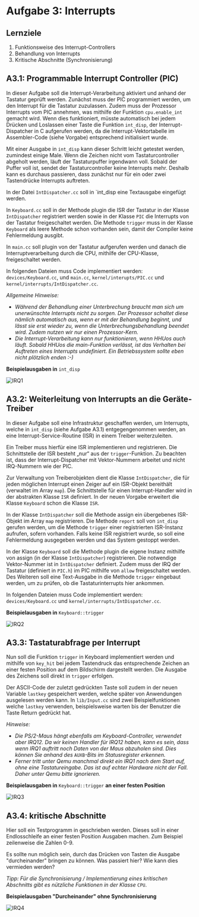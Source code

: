 # Aufgabe 3: Interrupts

## Lernziele

1. Funktionsweise des Interrupt-Controllers
2. Behandlung von Interrupts
3. Kritische Abschnitte (Synchronisierung)
## A3.1: Programmable Interrupt Controller (PIC)
In dieser Aufgabe soll die Interrupt-Verarbeitung aktiviert und anhand der Tastatur geprüft werden. Zunächst muss der PIC programmiert werden, um den Interrupt für die Tastatur zuzulassen. Zudem muss der Prozessor Interrupts vom PIC annehmen, was mithilfe der Funktion `cpu.enable_int` gemacht wird. Wenn dies funktioniert, müsste automatisch bei jedem Drücken und Loslassen einer Taste die Funktion `int_disp`, der Interrupt-Dispatcher in C aufgerufen werden, da die Interrupt-Vektortabelle im Assembler-Code (siehe Vorgabe) entsprechend initialisiert wurde.
Mit einer Ausgabe in `int_disp` kann dieser Schritt leicht getestet werden, zumindest einige Male. Wenn die Zeichen nicht vom Tastaturcontroller abgeholt werden, läuft der Tastaturpuffer irgendwann voll. Sobald der Puffer voll ist, sendet der Tastaturcontroller keine Interrupts mehr. Deshalb kann es durchaus passieren, dass zunächst nur für ein oder zwei Tastendrücke Interrupts auftreten.

In der Datei `IntDispatcher.cc` soll in `int_disp eine Textausgabe eingefügt werden.
In `Keyboard.cc` soll in der Methode plugin die ISR der Tastatur in der Klasse `IntDispatcher`registriert werden sowie in der Klasse `PIC` die Interrupts von der Tastatur freigeschaltet werden. Die Methode `trigger` muss in der Klasse `Keyboard` als leere Methode schon vorhanden sein, damit der Compiler keine Fehlermeldung ausgibt.In `main.cc` soll plugin von der Tastatur aufgerufen werden und danach die Interruptverarbeitung durch die CPU, mithilfe der CPU-Klasse, freigeschaltet werden.In folgenden Dateien muss Code implementiert werden: `devices/Keyboard.cc`, und `main.cc`,`kernel/interupts/PIC.cc` und `kernel/interrupts/IntDispatcher.cc`.


*Allgemeine Hinweise:*- *Während der Behandlung einer Unterbrechung braucht man sich um unerwünschte Interrupts nicht zu sorgen. Der Prozessor schaltet diese nämlich automatisch aus, wenn er mit der Behandlung beginnt, und lässt sie erst wieder zu, wenn die Unterbrechungsbehandlung beendet wird. Zudem nutzen wir nur einen Prozessor-Kern.*- *Die Interrupt-Verarbeitung kann nur funktionieren, wenn HHUos auch läuft. Sobald HHUos die main-Funktion verlässt, ist das Verhalten bei Auftreten eines Interrupts undefiniert. Ein Betriebssystem sollte eben nicht plötzlich enden :-)*


**Beispielausgaben in** `int_disp`

![IRQ1](https://github.com/mschoett/hhuTOSc/blob/aufgabe-3/img/irq1.jpg)


## A3.2: Weiterleitung von Interrupts an die Geräte-Treiber
In dieser Aufgabe soll eine Infrastruktur geschaffen werden, um Interrupts, welche in `int_disp` (siehe Aufgabe A3.1) entgegengenommen werden, an eine Interrupt-Service-Routine (ISR) in einem Treiber weiterzuleiten.
Ein Treiber muss hierfür eine ISR implementieren und registrieren. Die Schnittstelle der ISR besteht „nur“ aus der `trigger`-Funktion. Zu beachten ist, dass der Interrupt-Dispatcher mit Vektor-Nummern arbeitet und nicht IRQ-Nummern wie der PIC.

Zur Verwaltung von Treiberobjekten dient die Klasse `IntDispatcher`, die für jeden möglichenInterrupt einen Zeiger auf ein ISR-Objekt bereithält (verwaltet im Array `map`). Die Schnittstelle für einen Interrupt-Handler wird in der abstrakten Klasse `ISR` definiert. In der neuen Vorgabe erweitert die Klasse `Keyboard` schon die Klasse `ISR`.
In der Klasse `IntDispatcher` soll die Methode assign ein übergebenes ISR-Objekt im Array `map`registrieren. Die Methode `report` soll von `int_disp` gerufen werden, um die Methode `trigger` einer registrierten ISR-Instanz aufrufen, sofern vorhanden. Falls keine ISR registriert wurde, so soll eine Fehlermeldung ausgegeben werden und das System gestoppt werden.
In der Klasse `Keyboard` soll die Methode plugin die eigene Instanz mithilfe von assign (in derKlasse `IntDispatcher`) registrieren. Die notwendige Vektor-Nummer ist in `IntDispatcher` definiert. Zudem muss der IRQ der Tastatur (definiert in `PIC.h`) im PIC mithilfe von `allow` freigeschaltet werden. 
Des Weiteren soll eine Text-Ausgabe in die Methode `trigger` eingebaut werden, um zu prüfen, ob die Tastaturinterrupts hier ankommen.
In folgenden Dateien muss Code implementiert werden: `devices/Keyboard.cc` und`kernel/interrupts/IntDispatcher.cc`.

**Beispielausgaben in** `Keyboard::trigger`

![IRQ2](https://github.com/mschoett/hhuTOSc/blob/aufgabe-3/img/irq2.jpg)


## A3.3: Tastaturabfrage per Interrupt
Nun soll die Funktion `trigger` in Keyboard implementiert werden und mithilfe von `key_hit` bei jedem Tastendruck das entsprechende Zeichen an einer festen Position auf dem Bildschirm dargestellt werden. Die Ausgabe des Zeichens soll direkt in `trigger` erfolgen.
Der ASCII-Code der zuletzt gedrückten Taste soll zudem in der neuen Variable `lastkey` gespeichert werden, welche später von Anwendungen ausgelesen werden kann. In `lib/Input.cc` sind zwei Beispielfunktionen welche `lastkey` verwenden, beispielsweise warten bis der Benutzer die Taste Return gedrückt hat.*Hinweise:*- *Die PS/2-Maus hängt ebenfalls am Keyboard-Controller, verwendet aber IRQ12. Da wir keinen Handler für IRQ12 haben, kann es sein, dass wenn IRQ1 auftritt noch Daten von der Maus abzuholen sind. Dies können Sie anhand des* `AUXB`*-Bits im Statusregister erkennen.*- *Ferner tritt unter Qemu manchmal direkt ein IRQ1 nach dem Start auf, ohne eine Tastatureingabe. Das ist auf echter Hardware nicht der Fall. Daher unter Qemu bitte ignorieren.*

**Beispielausgaben in** `Keyboard::trigger` **an einer festen Position**

![IRQ3](https://github.com/mschoett/hhuTOSc/blob/aufgabe-3/img/irq3.jpg)


## A3.4: kritische Abschnitte
Hier soll ein Testprogramm in geschrieben werden. Dieses soll in einer Endlosschleife an einer festen Position Ausgaben machen. Zum Beispiel zeilenweise die Zahlen 0-9.
Es sollte nun möglich sein, durch das Drücken von Tasten die Ausgabe "durcheinander" bringen zu können. Was passiert hier? Wie kann dies vermieden werden?*Tipp: Für die Synchronisierung / Implementierung eines kritischen Abschnitts gibt es nützliche Funktionen in der Klasse* `CPU`.

**Beispielausgaben "Durcheinander" ohne Synchronisierung**

![IRQ4](https://github.com/mschoett/hhuTOSc/blob/aufgabe-3/img/irq4.jpg)


